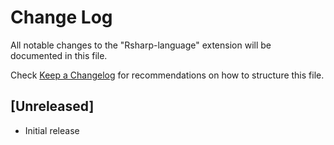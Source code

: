 # Change Log

All notable changes to the "Rsharp-language" extension will be documented in this file.

Check [Keep a Changelog](http://keepachangelog.com/) for recommendations on how to structure this file.

## [Unreleased]

- Initial release